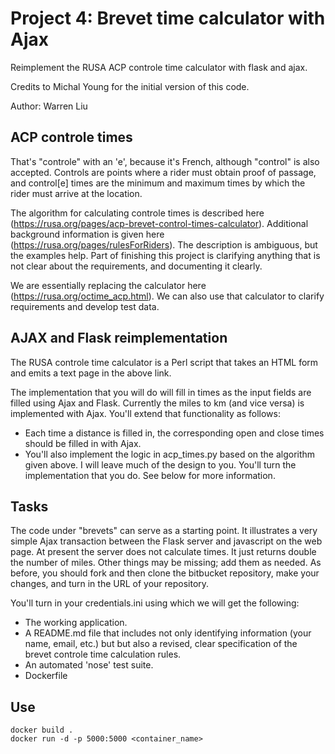 # Project 4: Brevet time calculator with Ajax

Reimplement the RUSA ACP controle time calculator with flask and ajax.

Credits to Michal Young for the initial version of this code.

Author: Warren Liu

## ACP controle times

That's "controle" with an 'e', because it's French, although "control" is also accepted. Controls are points where a rider must obtain proof of passage, and control[e] times are the minimum and maximum times by which the rider must arrive at the location.

The algorithm for calculating controle times is described here (https://rusa.org/pages/acp-brevet-control-times-calculator). Additional background information is given here (https://rusa.org/pages/rulesForRiders). The description is ambiguous, but the examples help. Part of finishing this project is clarifying anything that is not clear about the requirements, and documenting it clearly.

We are essentially replacing the calculator here (https://rusa.org/octime_acp.html). We can also use that calculator to clarify requirements and develop test data.

## AJAX and Flask reimplementation

The RUSA controle time calculator is a Perl script that takes an HTML form and emits a text page in the above link.

The implementation that you will do will fill in times as the input fields are filled using Ajax and Flask. Currently the miles to km (and vice versa) is implemented with Ajax. You'll extend that functionality as follows:

- Each time a distance is filled in, the corresponding open and close times should be filled in with Ajax.
- You'll also implement the logic in acp_times.py based on the algorithm given above. I will leave much of the design to you. You'll turn the implementation that you do. See below for more information.

## Tasks

The code under "brevets" can serve as a starting point. It illustrates a very simple Ajax transaction between the Flask server and javascript on the web page. At present the server does not calculate times. It just returns double the number of miles. Other things may be missing; add them as needed. As before, you should fork and then clone the bitbucket repository, make your changes, and turn in the URL of your repository.

You'll turn in your credentials.ini using which we will get the following:

- The working application.
- A README.md file that includes not only identifying information (your name, email, etc.) but but also a revised, clear specification of the brevet controle time calculation rules.
- An automated 'nose' test suite.
- Dockerfile

## Use

```
docker build .
docker run -d -p 5000:5000 <container_name>
```
